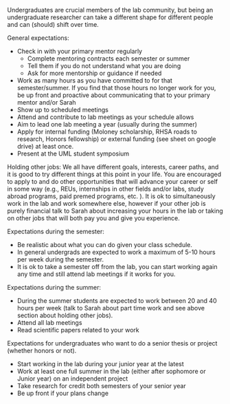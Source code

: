 Undergraduates are crucial members of the lab community, but being an undergraduate researcher can take a different shape for different people and can (should) shift over time. 

General expectations: 
- Check in with your primary mentor regularly
	- Complete mentoring contracts each semester or summer
	- Tell them if you do not understand what you are doing
	- Ask for more mentorship or guidance if needed
- Work as many hours as you have committed to for that semester/summer. If you find that those hours no longer work for you, be up front and proactive about communicating that to your primary mentor and/or Sarah
- Show up to scheduled meetings
- Attend and contribute to lab meetings as your schedule allows
- Aim to lead one lab meeting a year (usually during the summer)
- Apply for internal funding (Moloney scholarship, RHSA roads to research, Honors fellowship) or external funding (see sheet on google drive) at least once.
- Present at the UML student symposium

Holding other jobs:
We all have different goals, interests, career paths, and it is good to try different things at this point in your life. You are encouraged to apply to and do other opportunities that will advance your career or self in some way (e.g., REUs, internships in other fields and/or labs, study abroad programs, paid premed programs, etc. ). It is ok to simultaneously work in the lab and work somewhere else, however if your other job is purely financial talk to Sarah about increasing your hours in the lab or taking on other jobs that will both pay you and give you experience. 

Expectations during the semester: 
- Be realistic about what you can do given your class schedule. 
- In general undergrads are expected to work a maximum of 5-10 hours per week during the semester. 
- It is ok to take a semester off from the lab, you can start working again any time and still attend lab meetings if it works for you. 

Expectations during the summer: 
- During the summer students are expected to work between 20 and 40 hours per week (talk to Sarah about part time work and see above section about holding other jobs). 
- Attend all lab meetings
- Read scientific papers related to your work

Expectations for undergraduates who want to do a senior thesis or project (whether honors or not). 
- Start working in the lab during your junior year at the latest
- Work at least one full summer in the lab (either after sophomore or Junior year) on an independent project
- Take research for credit both semesters of your senior year
- Be up front if your plans change